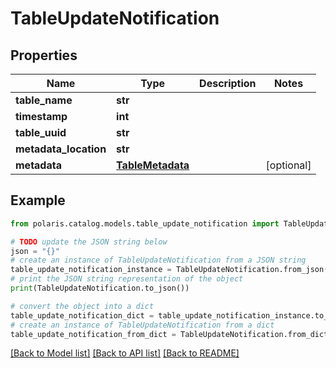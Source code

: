 # TableUpdateNotification


## Properties

Name | Type | Description | Notes
------------ | ------------- | ------------- | -------------
**table_name** | **str** |  | 
**timestamp** | **int** |  | 
**table_uuid** | **str** |  | 
**metadata_location** | **str** |  | 
**metadata** | [**TableMetadata**](TableMetadata.md) |  | [optional] 

## Example

```python
from polaris.catalog.models.table_update_notification import TableUpdateNotification

# TODO update the JSON string below
json = "{}"
# create an instance of TableUpdateNotification from a JSON string
table_update_notification_instance = TableUpdateNotification.from_json(json)
# print the JSON string representation of the object
print(TableUpdateNotification.to_json())

# convert the object into a dict
table_update_notification_dict = table_update_notification_instance.to_dict()
# create an instance of TableUpdateNotification from a dict
table_update_notification_from_dict = TableUpdateNotification.from_dict(table_update_notification_dict)
```
[[Back to Model list]](../README.md#documentation-for-models) [[Back to API list]](../README.md#documentation-for-api-endpoints) [[Back to README]](../README.md)


